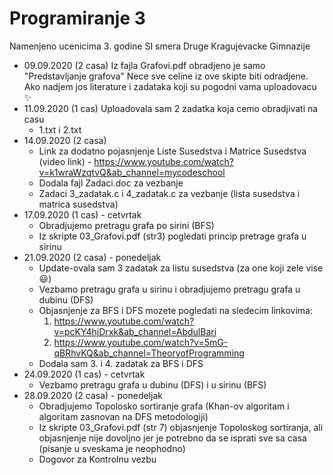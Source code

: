 # Programiranje 3
Namenjeno ucenicima 3. godine SI smera Druge Kragujevacke Gimnazije
- 09.09.2020 (2 casa) 
  Iz fajla Grafovi.pdf obradjeno je samo "Predstavljanje grafova"
  Nece sve celine iz ove skipte biti odradjene.
  Ako nadjem jos literature i zadataka koji su pogodni vama uploadovacu :sparkles:
- 11.09.2020 (1 cas)
  Uploadovala sam 2 zadatka koja cemo obradjivati na casu 
  * 1.txt i 2.txt
- 14.09.2020 (2 casa)
  * Link za dodatno pojasnjenje Liste Susedstva i Matrice Susedstva (video link) - https://www.youtube.com/watch?v=k1wraWzqtvQ&ab_channel=mycodeschool
  * Dodala fajl Zadaci.doc za vezbanje
  * Zadaci 3_zadatak.c i 4_zadatak.c za vezbanje (lista susedstva i matrica susedstva)
- 17.09.2020 (1 cas) - cetvrtak
  * Obradjujemo pretragu grafa po sirini (BFS) 
  * Iz skripte 03_Grafovi.pdf (str3) pogledati princip pretrage grafa u sirinu
- 21.09.2020 (2 casa) - ponedeljak
  * Update-ovala sam 3 zadatak za listu susedstva (za one koji zele vise :smiley:)
  * Vezbamo pretragu grafa u sirinu i obradjujemo pretragu grafa u dubinu (DFS)
  * Objasnjenje za BFS i DFS mozete pogledati na sledecim linkovima:
    1. https://www.youtube.com/watch?v=pcKY4hjDrxk&ab_channel=AbdulBari
    2. https://www.youtube.com/watch?v=5mG-qBRhvKQ&ab_channel=TheoryofProgramming
  * Dodala sam 3. i 4. zadatak za BFS i DFS
- 24.09.2020 (1 cas) - cetvrtak
  * Vezbamo pretragu grafa u dubinu (DFS) i u sirinu (BFS)
- 28.09.2020 (2 casa) - ponedeljak
  * Obradjujemo Topolosko sortiranje grafa (Khan-ov algoritam i algoritam zasnovan na DFS metodologiji)
  * Iz skripte 03_Grafovi.pdf (str 7) objasnjenje Topoloskog sortiranja, ali objasnjenje nije dovoljno jer je potrebno da se isprati sve sa casa (pisanje u sveskama je neophodno)
  * Dogovor za Kontrolnu vezbu
